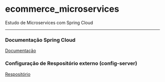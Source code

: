 # ecommerce_microservices
Estudo de Microservices com Spring Cloud

------
### Documentação Spring Cloud
[Documentação](https://cloud.spring.io/spring-cloud-config/reference/html/)

### Configuração de Respositório externo (config-server)
[Respositório](https://github.com/oswaldoneto/dio-experts-config)
